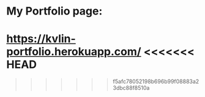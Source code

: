 # My Portfolio page:
https://kvlin-portfolio.herokuapp.com/
<<<<<<< HEAD
=======

>>>>>>> f5afc78052198b696b99f08883a23dbc88f8510a
